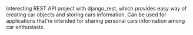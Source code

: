 Interesting REST API project with django_rest, which provides easy way of creating car objects and storing cars information.
Can be used for applications that're intended for sharing personal cars information among car enthusiasts.

